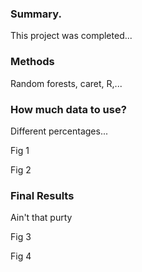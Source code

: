 ### Summary.
This project was completed...

### Methods
Random forests, caret, R,...

### How much data to use?
Different percentages...

Fig 1

Fig 2

### Final Results
Ain't that purty

Fig 3

Fig 4